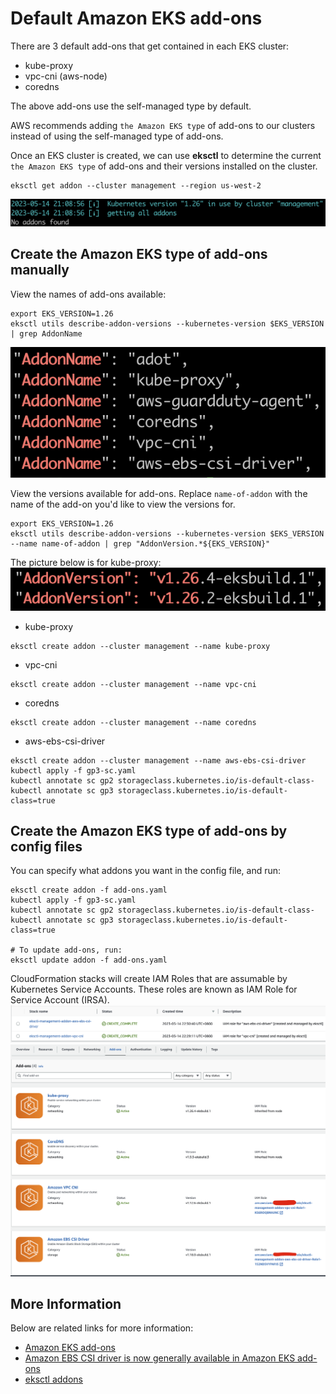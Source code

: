 # Default Amazon EKS add-ons

There are 3 default add-ons that get contained in each EKS cluster:
+ kube-proxy
+ vpc-cni (aws-node)
+ coredns

The above add-ons use the self-managed type by default.

AWS recommends adding `the Amazon EKS type` of add-ons to our clusters instead of using the self-managed type of add-ons.

Once an EKS cluster is created, we can use **eksctl** to determine the current `the Amazon EKS type` of add-ons and their versions installed on the cluster.
```
eksctl get addon --cluster management --region us-west-2
```
![alt text](pictures/aws-eks-add-ons1.png)

## Create the Amazon EKS type of add-ons manually
View the names of add-ons available:
```
export EKS_VERSION=1.26
eksctl utils describe-addon-versions --kubernetes-version $EKS_VERSION | grep AddonName
```
![alt text](pictures/aws-eks-add-ons2.png)

View the versions available for add-ons. Replace `name-of-addon` with the name of the add-on you'd like to view the versions for.
```
export EKS_VERSION=1.26
eksctl utils describe-addon-versions --kubernetes-version $EKS_VERSION --name name-of-addon | grep "AddonVersion.*${EKS_VERSION}"
```
The picture below is for kube-proxy:
![alt text](pictures/aws-eks-add-ons3.png)


+ kube-proxy
```
eksctl create addon --cluster management --name kube-proxy
```

+ vpc-cni
```
eksctl create addon --cluster management --name vpc-cni
```

+ coredns
```
eksctl create addon --cluster management --name coredns
```

+ aws-ebs-csi-driver
```
eksctl create addon --cluster management --name aws-ebs-csi-driver
kubectl apply -f gp3-sc.yaml
kubectl annotate sc gp2 storageclass.kubernetes.io/is-default-class-
kubectl annotate sc gp3 storageclass.kubernetes.io/is-default-class=true
```

## Create the Amazon EKS type of add-ons by config files
You can specify what addons you want in the config file, and run:

```
eksctl create addon -f add-ons.yaml
kubectl apply -f gp3-sc.yaml
kubectl annotate sc gp2 storageclass.kubernetes.io/is-default-class-
kubectl annotate sc gp3 storageclass.kubernetes.io/is-default-class=true

# To update add-ons, run:
eksctl update addon -f add-ons.yaml
```

CloudFormation stacks will create IAM Roles that are assumable by Kubernetes Service Accounts. These roles are known as IAM Role for Service Account (IRSA).
![alt text](pictures/aws-eks-add-ons4.png)
![alt text](pictures/aws-eks-add-ons5.png)

## More Information
Below are related links for more information:

* [Amazon EKS add-ons](https://docs.aws.amazon.com/eks/latest/userguide/eks-add-ons.html)
* [Amazon EBS CSI driver is now generally available in Amazon EKS add-ons](https://aws.amazon.com/blogs/containers/amazon-ebs-csi-driver-is-now-generally-available-in-amazon-eks-add-ons/)
* [eksctl addons](https://eksctl.io/usage/addons/)
